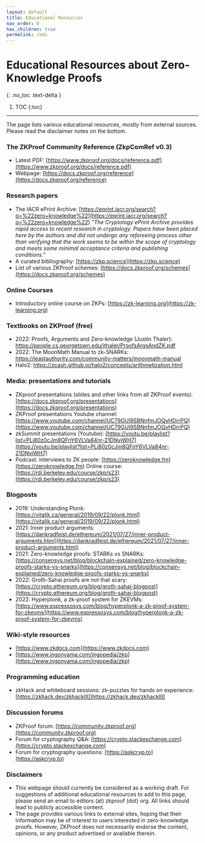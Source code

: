```yaml
---
layout: default
title: Educational Resources
nav_order: 8
has_children: true
permalink: /edu
---
```


# Educational Resources about Zero-Knowledge Proofs
{: .no_toc .text-delta }

1. TOC
{:toc}


---

The page lists various educational resources, mostly from external sources. Please read the disclaimer notes on the bottom.


### The ZKProof Community Reference (ZkpComRef v0.3)
- Latest PDF: [https://www.zkproof.org/docs/reference.pdf](https://www.zkproof.org/docs/reference.pdf)
- Webpage: [https://docs.zkproof.org/reference](https://docs.zkproof.org/reference)

### Research papers
- The IACR ePrint Archive: [https://eprint.iacr.org/search?q=%22zero+knowledge%22](https://eprint.iacr.org/search?q=%22zero+knowledge%22) "_The Cryptology ePrint Archive provides rapid access to recent research in cryptology. Papers have been placed here by the authors and did not undergo any refereeing process other than verifying that the work seems to be within the scope of cryptology and meets some minimal acceptance criteria and publishing conditions._"
- A curated bibliography: [https://zkp.science](https://zkp.science)
- List of various ZKProof schemes: [https://docs.zkproof.org/schemes](https://docs.zkproof.org/schemes)

### Online Courses
- Introductory online course on ZKPs: [https://zk-learning.org](https://zk-learning.org)

### Textbooks on ZKProof (free)
- 2022: Proofs, Arguments and Zero-knowledge (Justin Thaler): https://people.cs.georgetown.edu/jthaler/ProofsArgsAndZK.pdf
- 2022: The MoonMath Manual to zk-SNARKs: https://leastauthority.com/community-matters/moonmath-manual
- Halo2: https://zcash.github.io/halo2/concepts/arithmetization.html

### Media: presentations and tutorials
- ZKproof presentations (slides and other links from all ZKProof events): [https://docs.zkproof.org/presentations](https://docs.zkproof.org/presentations)
- ZKProof presentations Youtube channel: [https://www.youtube.com/channel/UC79GUI9SBNnfmJOQyHDrrPQ](https://www.youtube.com/channel/UC79GUI9SBNnfmJOQyHDrrPQ)
- zkSummit presentations (Youtube):
[https://youtu.be/playlist?list=PLj80z0cJm8QFnY6VLVa84nr-21DNvjWH7](https://youtu.be/playlist?list=PLj80z0cJm8QFnY6VLVa84nr-21DNvjWH7)
- Podcast: interviews to ZK people: [https://zeroknowledge.fm](https://zeroknowledge.fm)
Online course:
[https://rdi.berkeley.edu/course/zkp/s23](https://rdi.berkeley.edu/course/zkp/s23)

### Blogposts
- 2019: Understanding Plonk: [https://vitalik.ca/general/2019/09/22/plonk.html](https://vitalik.ca/general/2019/09/22/plonk.html)
- 2021: Inner product arguments: [https://dankradfeist.de/ethereum/2021/07/27/inner-product-arguments.html](https://dankradfeist.de/ethereum/2021/07/27/inner-product-arguments.html)
- 2021: Zero-knowledge proofs: STARKs vs SNARKs:  [https://consensys.net/blog/blockchain-explained/zero-knowledge-proofs-starks-vs-snarks](https://consensys.net/blog/blockchain-explained/zero-knowledge-proofs-starks-vs-snarks)
- 2022: Groth-Sahai proofs are not that scary:  [https://crypto.ethereum.org/blog/groth-sahai-blogpost](https://crypto.ethereum.org/blog/groth-sahai-blogpost)
- 2022: Hyperplonk, a zk-proof system for ZKEVMs:  [https://www.espressosys.com/blog/hyperplonk-a-zk-proof-system-for-zkevms](https://www.espressosys.com/blog/hyperplonk-a-zk-proof-system-for-zkevms)


### Wiki-style resources
- [https://www.zkdocs.com](https://www.zkdocs.com)
- [https://www.ingonyama.com/ingopedia/zkp](https://www.ingonyama.com/ingopedia/zkp)

### Programming education
- zkHack and whiteboard sessions: zk-puzzles for hands on experience: [https://zkhack.dev/zkhackIII](https://zkhack.dev/zkhackIII)

### Discussion forums
- ZKProof forum: [https://community.zkproof.org](https://community.zkproof.org)
- Forum for cryptography Q&A: [https://crypto.stackexchange.com](https://crypto.stackexchange.com)
- Forum for cryptography questions: [https://askcryp.to](https://askcryp.to)


### Disclaimers 
- This webpage should currently be considered as a working draft. For suggestions of additional educational resources to add to this page, please send an email to editors (at) zkproof (dot) org. All links should lead to publicly accessible content.
- The page provides various links to external sites, hoping that their information may be of interest to users interested in zero-knowledge proofs. However, ZKProof does not necessarily endorse the content, opinions, or any product advertised or available therein.
